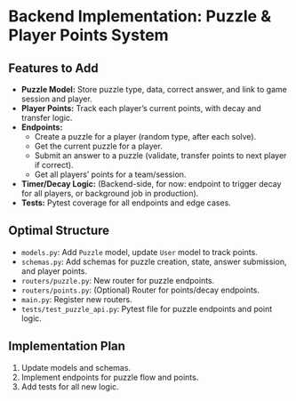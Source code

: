 # Backend Implementation: Puzzle & Player Points System

## Features to Add
- **Puzzle Model:** Store puzzle type, data, correct answer, and link to game session and player.
- **Player Points:** Track each player’s current points, with decay and transfer logic.
- **Endpoints:**
  - Create a puzzle for a player (random type, after each solve).
  - Get the current puzzle for a player.
  - Submit an answer to a puzzle (validate, transfer points to next player if correct).
  - Get all players’ points for a team/session.
- **Timer/Decay Logic:** (Backend-side, for now: endpoint to trigger decay for all players, or background job in production).
- **Tests:** Pytest coverage for all endpoints and edge cases.

## Optimal Structure
- `models.py`: Add `Puzzle` model, update `User` model to track points.
- `schemas.py`: Add schemas for puzzle creation, state, answer submission, and player points.
- `routers/puzzle.py`: New router for puzzle endpoints.
- `routers/points.py`: (Optional) Router for points/decay endpoints.
- `main.py`: Register new routers.
- `tests/test_puzzle_api.py`: Pytest file for puzzle endpoints and point logic.

## Implementation Plan
1. Update models and schemas.
2. Implement endpoints for puzzle flow and points.
3. Add tests for all new logic. 